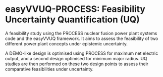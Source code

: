 # easyVVUQ-PROCESS: Feasibility Uncertainty Quantification (UQ)

A feasibility study using the PROCESS nuclear fusion power plant systems code and the easyVVUQ framework. It aims to assess the feasibility of two different power plant concepts under epistemic uncertainty.

A DEMO-like design is optimised using PROCESS for maximum net electric output, and a second design optimised for minimum major radius. UQ studies are then performed on these two design points to assess their comparative feasibilities under uncertainty.